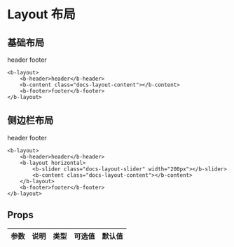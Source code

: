 # Layout 布局

## 基础布局

<b-layout>
<b-header>header</b-header>
<b-content class="docs-layout-content"></b-content>
<b-footer>footer</b-footer>
</b-layout>

```
<b-layout>
    <b-header>header</b-header>
    <b-content class="docs-layout-content"></b-content>
    <b-footer>footer</b-footer>
</b-layout>
```

## 侧边栏布局

<b-layout>
<b-header>header</b-header>
<b-layout horizontal>
<b-slider class="docs-layout-slider" width="200px"></b-slider>
<b-content class="docs-layout-content"></b-content>
</b-layout>
<b-footer>footer</b-footer>
</b-layout>

```
<b-layout>
    <b-header>header</b-header>
    <b-layout horizontal>
        <b-slider class="docs-layout-slider" width="200px"></b-slider>
        <b-content class="docs-layout-content"></b-content>
    </b-layout>
    <b-footer>footer</b-footer>
</b-layout>
```

## Props

|参数|说明|类型|可选值|默认值|
|-|-|-|-|-|



<style lang="scss">
.docs-layout-content {
    height: 300px;
    background: rgb(247, 230, 186);
}

.docs-layout-slider {
    background: rgb(172, 199, 240);
}
</style>
